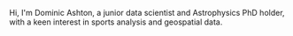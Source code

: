 Hi, I'm Dominic Ashton, a junior data scientist and Astrophysics PhD holder, with a keen interest in sports analysis and geospatial data.
